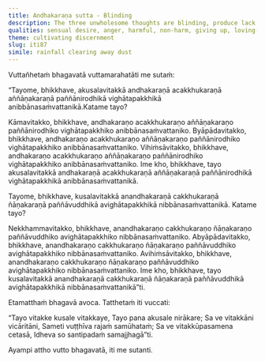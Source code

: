 ```yaml
---
title: Andhakaraṇa sutta - Blinding
description: The three unwholesome thoughts are blinding, produce lack of clarity, cause ignorance, obstruct wisdom, and are troublesome and not conducive to Nibbāna. The three wholesome thoughts give sight, produce clarity and create insight, grow wisdom, and are trouble-free and conducive to Nibbāna.
qualities: sensual desire, anger, harmful, non-harm, giving up, loving-kindness
theme: cultivating discernment
slug: iti87
simile: rainfall clearing away dust
---
```


Vuttañhetaṁ bhagavatā vuttamarahatāti me sutaṁ:

“Tayome, bhikkhave, akusalavitakkā andhakaraṇā acakkhukaraṇā aññāṇakaraṇā paññānirodhikā vighātapakkhikā anibbānasaṁvattanikā.Katame tayo?

Kāmavitakko, bhikkhave, andhakaraṇo acakkhukaraṇo aññāṇakaraṇo paññānirodhiko vighātapakkhiko anibbānasaṁvattaniko. Byāpādavitakko, bhikkhave, andhakaraṇo acakkhukaraṇo aññāṇakaraṇo paññānirodhiko vighātapakkhiko anibbānasaṁvattaniko. Vihiṁsāvitakko, bhikkhave, andhakaraṇo acakkhukaraṇo aññāṇakaraṇo paññānirodhiko vighātapakkhiko anibbānasaṁvattaniko. Ime kho, bhikkhave, tayo akusalavitakkā andhakaraṇā acakkhukaraṇā aññāṇakaraṇā paññānirodhikā vighātapakkhikā anibbānasaṁvattanikā.

Tayome, bhikkhave, kusalavitakkā anandhakaraṇā cakkhukaraṇā ñāṇakaraṇā paññāvuddhikā avighātapakkhikā nibbānasaṁvattanikā. Katame tayo?

Nekkhammavitakko, bhikkhave, anandhakaraṇo cakkhukaraṇo ñāṇakaraṇo paññāvuddhiko avighātapakkhiko nibbānasaṁvattaniko. Abyāpādavitakko, bhikkhave, anandhakaraṇo cakkhukaraṇo ñāṇakaraṇo paññāvuddhiko avighātapakkhiko nibbānasaṁvattaniko. Avihiṁsāvitakko, bhikkhave, anandhakaraṇo cakkhukaraṇo ñāṇakaraṇo paññāvuddhiko avighātapakkhiko nibbānasaṁvattaniko. Ime kho, bhikkhave, tayo kusalavitakkā anandhakaraṇā cakkhukaraṇā ñāṇakaraṇā paññāvuddhikā avighātapakkhikā nibbānasaṁvattanikā”ti.

Etamatthaṁ bhagavā avoca. Tatthetaṁ iti vuccati:

“Tayo vitakke kusale vitakkaye,
Tayo pana akusale nirākare;
Sa ve vitakkāni vicāritāni,
Sameti vuṭṭhīva rajaṁ samūhataṁ;
Sa ve vitakkūpasamena cetasā,
Idheva so santipadaṁ samajjhagā”ti.

Ayampi attho vutto bhagavatā, iti me sutanti.